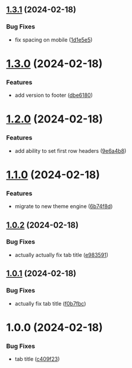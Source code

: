 ## [1.3.1](https://github.com/northcutted/excel2markdowntable/compare/v1.3.0...v1.3.1) (2024-02-18)


### Bug Fixes

* fix spacing on mobile ([1d1e5e5](https://github.com/northcutted/excel2markdowntable/commit/1d1e5e5572aa039e8a2142215c273e0cfa0fdd8a))

# [1.3.0](https://github.com/northcutted/excel2markdowntable/compare/v1.2.0...v1.3.0) (2024-02-18)


### Features

* add version to footer ([dbe6180](https://github.com/northcutted/excel2markdowntable/commit/dbe61804e04f68fb641fbee4cfb4e5e910b8fda9))

# [1.2.0](https://github.com/northcutted/excel2markdowntable/compare/v1.1.0...v1.2.0) (2024-02-18)


### Features

* add ability to set first row headers ([9e6a4b8](https://github.com/northcutted/excel2markdowntable/commit/9e6a4b8cd24fee0212c3888c926f05192298cb9c))

# [1.1.0](https://github.com/northcutted/excel2markdowntable/compare/v1.0.2...v1.1.0) (2024-02-18)


### Features

* migrate to new theme engine ([6b74f8d](https://github.com/northcutted/excel2markdowntable/commit/6b74f8d54f3590034ab11862e7a5f4f806513123))

## [1.0.2](https://github.com/northcutted/excel2markdowntable/compare/v1.0.1...v1.0.2) (2024-02-18)


### Bug Fixes

* actually actually fix tab title ([e983591](https://github.com/northcutted/excel2markdowntable/commit/e9835914e072ac65f9ae93d75c1373205f5b068e))

## [1.0.1](https://github.com/northcutted/excel2markdowntable/compare/v1.0.0...v1.0.1) (2024-02-18)


### Bug Fixes

* actually fix tab title ([f0b7fbc](https://github.com/northcutted/excel2markdowntable/commit/f0b7fbc020a09a903e2efa3f6a3430c59551fd69))

# 1.0.0 (2024-02-18)


### Bug Fixes

* tab title ([c409f23](https://github.com/northcutted/excel2markdowntable/commit/c409f2322ffa0809595745cf0eefffa16b03089e))
